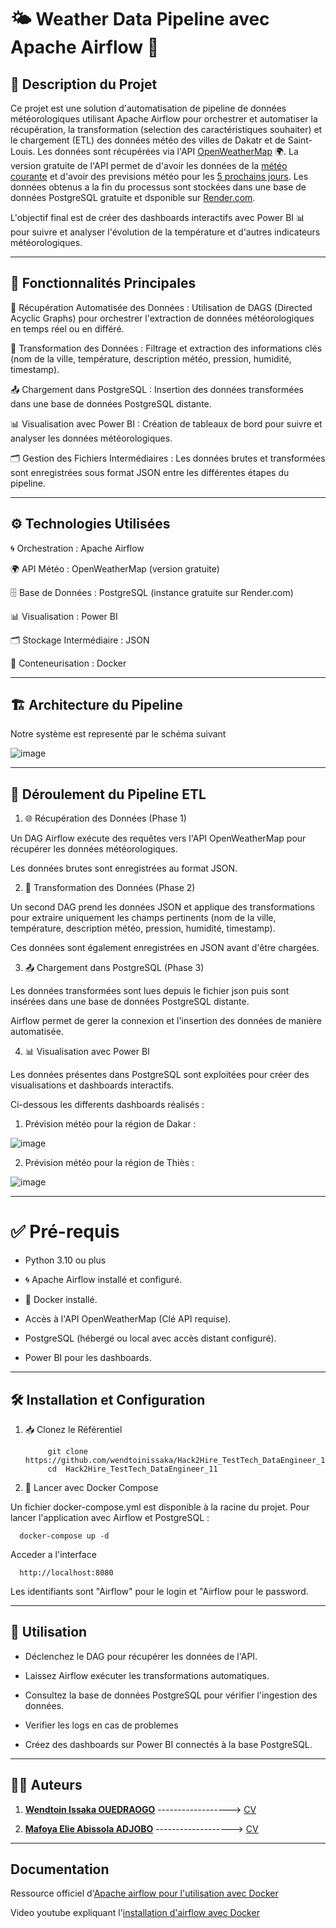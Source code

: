 
# 🌤️ Weather Data Pipeline avec Apache Airflow 🚀


## 📝 Description du Projet


Ce projet est une solution d'automatisation de pipeline de données météorologiques utilisant Apache Airflow pour orchestrer et automatiser la récupération, la transformation (selection des caractéristiques souhaiter) et le chargement (ETL) des données météo des villes de Dakatr et de Saint-Louis. Les données sont récupérées via l'API [OpenWeatherMap](https://openweathermap.org/) 🌍. La version gratuite de l'API permet de d'avoir les données de la [météo courante](https://openweathermap.org/current#one) et d'avoir des previsions météo pour les [5 prochains jours](https://openweathermap.org/forecast5#data). Les données obtenus a la fin du processus sont stockées dans une base de données PostgreSQL gratuite et dsponible sur [Render.com](https://render.com/).

L'objectif final est de créer des dashboards interactifs avec Power BI 📊 pour suivre et analyser l'évolution de la température et d'autres indicateurs météorologiques.


---


## 🚀 Fonctionnalités Principales

🔄 Récupération Automatisée des Données : Utilisation de DAGS (Directed Acyclic Graphs) pour orchestrer l'extraction de données météorologiques en temps réel ou en différé.

🧹 Transformation des Données : Filtrage et extraction des informations clés (nom de la ville, température, description météo, pression, humidité, timestamp).

📤 Chargement dans PostgreSQL : Insertion des données transformées dans une base de données PostgreSQL distante.

📊 Visualisation avec Power BI : Création de tableaux de bord pour suivre et analyser les données météorologiques.

🗂️ Gestion des Fichiers Intermédiaires : Les données brutes et transformées sont enregistrées sous format JSON entre les différentes étapes du pipeline.


---


## ⚙️ Technologies Utilisées

🌀 Orchestration : Apache Airflow

🌍 API Météo : OpenWeatherMap (version gratuite)

🗄️ Base de Données : PostgreSQL (instance gratuite sur Render.com)

📊 Visualisation : Power BI

🗂️ Stockage Intermédiaire : JSON

🐳 Conteneurisation : Docker


---


## 🏗️ Architecture du Pipeline

Notre système est representé par le schéma suivant 

![image](https://github.com/user-attachments/assets/5d37537f-d726-4275-97cb-2242c04db985)






---



## 🔄 Déroulement du Pipeline ETL


1. 🌐 Récupération des Données (Phase 1)

Un DAG Airflow exécute des requêtes vers l'API OpenWeatherMap pour récupérer les données météorologiques.

Les données brutes sont enregistrées au format JSON.

2. 🧪 Transformation des Données (Phase 2)

Un second DAG prend les données JSON et applique des transformations pour extraire uniquement les champs pertinents (nom de la ville, température, description météo, pression, humidité, timestamp).

Ces données sont également enregistrées en JSON avant d'être chargées.

3. 📤 Chargement dans PostgreSQL (Phase 3)

Les données transformées sont lues depuis le fichier json puis sont insérées dans une base de données PostgreSQL distante.

Airflow permet de gerer la connexion et l'insertion des données de manière automatisée.

4. 📊 Visualisation avec Power BI

Les données présentes dans PostgreSQL sont exploitées pour créer des visualisations et dashboards interactifs.

Ci-dessous les differents dashboards réalisés : 



1. Prévision météo pour la région de Dakar :

![image](https://github.com/user-attachments/assets/cf269fc6-5e1f-4267-9993-2cd08bd62024)


2. Prévision météo pour la région de Thiès :

![image](https://github.com/user-attachments/assets/b62e6469-eace-47d2-a7e4-62fa3de29088)




---


# ✅ Pré-requis


- Python 3.10 ou plus

- 🌀 Apache Airflow installé et configuré.
 
- 🐳 Docker installé.

- Accès à l'API OpenWeatherMap (Clé API requise).

- PostgreSQL (hébergé ou local avec accès distant configuré).

- Power BI pour les dashboards.


---


## 🛠️ Installation et Configuration


1. 📥 Clonez le Référentiel

            git clone https://github.com/wendtoinissaka/Hack2Hire_TestTech_DataEngineer_11.git
            cd  Hack2Hire_TestTech_DataEngineer_11


2. 🐳 Lancer avec Docker Compose

Un fichier docker-compose.yml est disponible à la racine du projet. Pour lancer l'application avec Airflow et PostgreSQL :

      docker-compose up -d

Acceder a l'interface

      http://localhost:8080

Les identifiants sont "Airflow" pour le login et "Airflow pour le password.


---


## 🔧 Utilisation

- Déclenchez le DAG pour récupérer les données de l'API.

- Laissez Airflow exécuter les transformations automatiques.

- Consultez la base de données PostgreSQL pour vérifier l'ingestion des données.

- Verifier les logs en cas de problemes

- Créez des dashboards sur Power BI connectés à la base PostgreSQL.


---


## 👤👤 Auteurs


1. **[Wendtoin Issaka OUEDRAOGO](#)**  ------------------>  [CV](cv/cv_issaka.pdf)  

2. **[Mafoya Elie Abissola ADJOBO](#)**  ------------------->  [CV](cv/CV%20Elie%20Adjobo.pdf)


---

## Documentation

Ressource officiel d'[Apache airflow pour l'utilisation avec Docker](https://airflow.apache.org/docs/apache-airflow/stable/howto/docker-compose/index.html)

Video youtube expliquant l'[installation d'airflow avec Docker](https://www.youtube.com/watch?v=Sva8rDtlWi4)

